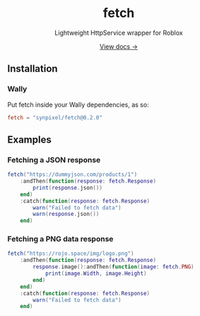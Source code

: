 <div align="center">
  <h1>fetch</h1>
  <p>Lightweight HttpService wrapper for Roblox</p>
  <a href="https://synpixel.github.io/rbx-fetch/">View docs →</a>
</div>

## Installation

### Wally

Put fetch inside your Wally dependencies, as so:

```toml
fetch = "synpixel/fetch@0.2.0"
```

## Examples

### Fetching a JSON response

```lua
fetch("https://dummyjson.com/products/1")
    :andThen(function(response: fetch.Response)
        print(response.json())
    end)
    :catch(function(response: fetch.Response)
        warn("Failed to fetch data")
        warn(response.json())
    end)
```

### Fetching a PNG data response

```lua
fetch("https://rojo.space/img/logo.png")
    :andThen(function(response: fetch.Response)
		response.image():andThen(function(image: fetch.PNG)
			print(image.Width, image.Height)
		end)
    end)
    :catch(function(response: fetch.Response)
        warn("Failed to fetch data")
    end)
```
